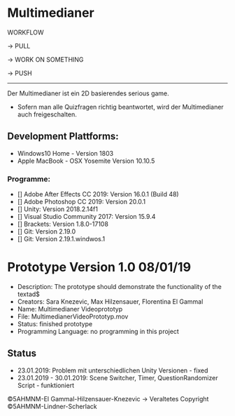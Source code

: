# Multimedianer

WORKFLOW

-> PULL

-> WORK ON SOMETHING

-> PUSH
 
----------
 
Der Multimedianer ist ein 2D basierendes serious game. 

  - Sofern man alle Quizfragen richtig beantwortet, wird der Multimedianer auch freigeschalten.


## Development Plattforms:

  - Windows10 Home - Version 1803
  - Apple MacBook - OSX Yosemite Version 10.10.5
  

### Programme:
* [] Adobe After Effects CC 2019: Version 16.0.1 (Build 48)
* [] Adobe Photoshop CC 2019: Version 20.0.1
* [] Unity: Version 2018.2.14f1
* [] Visual Studio Community 2017: Version 15.9.4
* [] Brackets: Version 1.8.0-17108
* [] Git: Version 2.19.0
* [] Git: Version 2.19.1.windwos.1


# Prototype Version 1.0 08/01/19
- Description: The prototype should demonstrate the functionality of the textad$
- Creators: Sara Knezevic, Max Hilzensauer, Florentina El Gammal
- Name: Multimedianer Videoprototyp
- File: MultimedianerVideoPrototyp.mov
- Status: finished prototype
- Programming Language: no programming in this project 

## Status
  - 23.01.2019: Problem mit unterschiedlichen Unity Versionen - fixed
  - 23.01.2019 - 30.01.2019: Scene Switcher, Timer, QuestionRandomizer Script - funktioniert

©5AHMNM-El Gammal-Hilzensauer-Knezevic -> Veraltetes Copyright
©5AHMNM-Lindner-Scherlack
